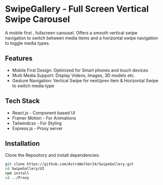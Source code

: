 # SwipeGallery - Full Screen Vertical Swipe Carousel

A mobile first , fullscreen carousel. Offers a smooth vertical swipe navigation to switch between media items and a horizontal swipe navigation to toggle media types. 

## Features
- Mobile First Design: Optimized for Smart phones and touch devices
- Multi Media Support: Display Videos, Images, 3D models etc. 
- Gesture Navigation: Vertical Swipe for next/prev item & Horizontal Swipe to switch media type


## Tech Stack
- React.js - Component based UI
- Framer Motion - For Animations 
- Tailwindcss - For Styling
- Express.js - Proxy server 


## Installation 
Clone the Repository and install dependencies:
```bash 
git clone https://github.com/AstroWalker24/SwipeGallery.git 
cd SwipeGallery/UI 
npm install 
cd ../Proxy
